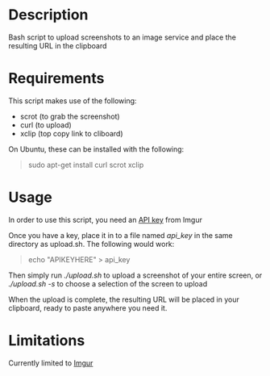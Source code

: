 Description
===========
Bash script to upload screenshots to an image service and place the resulting URL in the clipboard

Requirements
============
This script makes use of the following:

- scrot (to grab the screenshot)
- curl (to upload)
- xclip (top copy link to cliboard)

On Ubuntu, these can be installed with the following:

> sudo apt-get install curl scrot xclip

Usage
=====
In order to use this script, you need an [API key](http://api.imgur.com/) from Imgur

Once you have a key, place it in to a file named *api_key* in the same directory as upload.sh. The following would work:

> echo "APIKEYHERE" > api_key

Then simply run *./upload.sh* to upload a screenshot of your entire screen, or *./upload.sh -s* to choose a selection of the screen to upload

When the upload is complete, the resulting URL will be placed in your clipboard, ready to paste anywhere you need it.

Limitations
===========
Currently limited to [Imgur](http://imgur.com)
